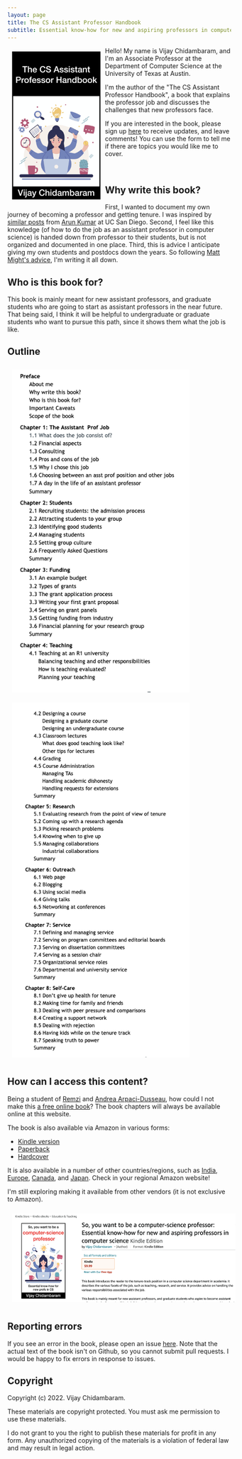 ```yaml
---
layout: page
title: The CS Assistant Professor Handbook
subtitle: Essential know-how for new and aspiring professors in computer science
---
```


<img src="assets/img/cover.png" style="float:left;width:200px;margin:10px 10px 10px 10px">

Hello! My name is Vijay Chidambaram, and I'm an Associate Professor at the Department of Computer Science at the University of Texas at Austin. 

I'm the author of the "The CS Assistant Professor Handbook", a book that explains the professor job and discusses the challenges that new professors face. 

If you are interested in the book, please sign up [here](https://forms.gle/VsHjhUBUTAR9a6nJ8) to receive updates, and leave comments! You can use the form to tell me if there are topics you would like me to cover.

<p><br></p>

## Why write this book?

First, I wanted to document my own journey of becoming a professor and getting tenure. I was inspired by [similar posts](https://arunis100.medium.com/the-secret-lives-of-millennial-cs-assistant-professors-part-1-41dc712375ca) from [Arun Kumar](https://cseweb.ucsd.edu/~arunkk/) at UC San Diego. Second, I feel like this knowledge (of how to do the job as an assistant professor in computer science) is handed down from professor to their students, but is not organized and documented in one place. Third, this is advice I anticipate giving my own students and postdocs down the years. So following [Matt Might's advice](https://matt.might.net/articles/how-to-blog-as-an-academic/), I'm writing it all down. 

## Who is this book for?

This book is mainly meant for new assistant professors, and graduate students who are going to start as assistant professors in the near future. That being said, I think it will be helpful to undergraduate or graduate students who want to pursue this path, since it shows them what the job is like. 

## Outline

<img src="assets/img/outline-1.png" style="text-align:center;width:400px;margin:10px 10px 10px 10px">
<img src="assets/img/outline-2.png" style="text-align:center;width:400px;margin:10px 10px 10px 10px">

## How can I access this content? 

Being a student of [Remzi](http://www.cs.wisc.edu/~remzi) and [Andrea Arpaci-Dusseau](http://www.cs.wisc.edu/~dusseau), how could I not make this [a free online book](http://from-a-to-remzi.blogspot.com/2014/01/the-case-for-free-online-books-fobs.html)? The book chapters will always be available online at this website.

The book is also available via Amazon in various forms: <br>
- [Kindle version](https://www.amazon.com/dp/B0BPLYLKQK)
- [Paperback](https://www.amazon.com/dp/B0CCCQR3T2)
- [Hardcover](https://www.amazon.com/dp/B0CCCX6LRC)

It is also available in a number of other countries/regions, such as [India](https://www.amazon.in/dp/B0BPLYLKQK), [Europe](https://www.amazon.de/dp/B0BPLYLKQK), [Canada](https://www.amazon.ca/dp/B0BPLYLKQK), and [Japan](https://www.amazon.co.jp/dp/B0BPLYLKQK). Check in your regional Amazon website!

I'm still exploring making it available from other vendors (it is not exclusive to Amazon).

<img src="assets/img/kindle.png" style="float:center;height:200px;margin:10px 10px 10px 10px">

## Reporting errors 

If you see an error in the book, please open an issue [here](https://github.com/vijay03/asstprofbook/issues). Note that the actual text of the book isn't on Github, so you cannot submit pull requests. I would be happy to fix errors in response to issues. 

## Copyright 

Copyright (c) 2022. Vijay Chidambaram. 

These materials are copyright protected. You must ask me permission to use these materials.

I do not grant to you the right to publish these materials for profit in any form. Any unauthorized copying of the  materials is a violation of federal law and may result in legal action.
